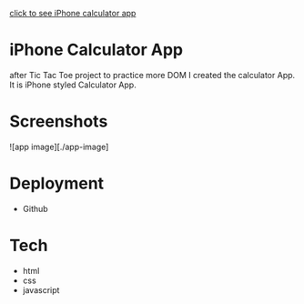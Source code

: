[click to see iPhone calculator app](https://hayley0918.github.io/iPhone-calculator/)

# iPhone Calculator App

after Tic Tac Toe project to practice more DOM I created the calculator App.
It is iPhone styled Calculator App.

# Screenshots
![app image][./app-image]

# Deployment
- Github

# Tech
- html
- css
- javascript